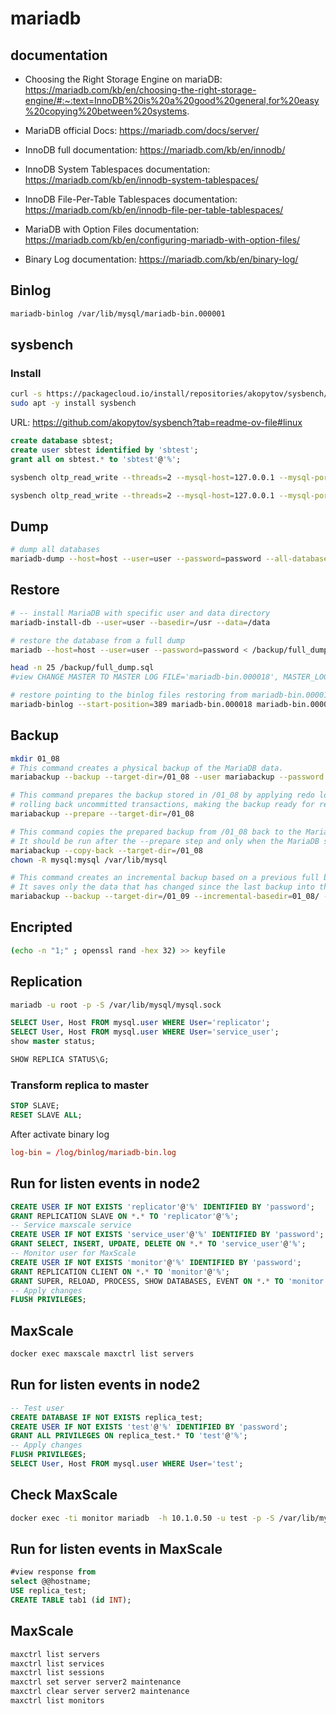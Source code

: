 # mariadb

## documentation

- Choosing the Right Storage Engine on mariaDB:
https://mariadb.com/kb/en/choosing-the-right-storage-engine/#:~:text=InnoDB%20is%20a%20good%20general,for%20easy%20copying%20between%20systems.


- MariaDB official Docs:
https://mariadb.com/docs/server/


- InnoDB full documentation:
https://mariadb.com/kb/en/innodb/


- InnoDB System Tablespaces documentation:
https://mariadb.com/kb/en/innodb-system-tablespaces/


- InnoDB File-Per-Table Tablespaces documentation:
https://mariadb.com/kb/en/innodb-file-per-table-tablespaces/


- MariaDB with Option Files documentation:
https://mariadb.com/kb/en/configuring-mariadb-with-option-files/


- Binary Log documentation:
https://mariadb.com/kb/en/binary-log/

## Binlog

```bash
mariadb-binlog /var/lib/mysql/mariadb-bin.000001
```

## sysbench

### Install

```bash
curl -s https://packagecloud.io/install/repositories/akopytov/sysbench/script.deb.sh | sudo bash
sudo apt -y install sysbench
```

URL: https://github.com/akopytov/sysbench?tab=readme-ov-file#linux

```sql
create database sbtest;
create user sbtest identified by 'sbtest';
grant all on sbtest.* to 'sbtest'@'%';
```

```bash
sysbench oltp_read_write --threads=2 --mysql-host=127.0.0.1 --mysql-port=3336 --mysql-user=sbtest --mysql-password=sbtest --tables=10 --table-size=100000 prepare

sysbench oltp_read_write --threads=2 --mysql-host=127.0.0.1 --mysql-port=3336 --mysql-user=sbtest --mysql-password=sbtest --tables=10 --table-size=100000 --report-interval=10 --time=20 run
```

## Dump

```bash
# dump all databases
mariadb-dump --host=host --user=user --password=password --all-databases --flush-host --single-transaction --master-data=1 --flush-privileges --quick --triggers --routines --events --hexa-blob > /backup/full_dump.sql
```

## Restore

```bash
# -- install MariaDB with specific user and data directory
mariadb-install-db --user=user --basedir=/usr --data=/data

# restore the database from a full dump
mariadb --host=host --user=user --password=password < /backup/full_dump.sql

head -n 25 /backup/full_dump.sql
#view CHANGE MASTER TO MASTER LOG FILE='mariadb-bin.000018', MASTER_LOG_POS=389

# restore pointing to the binlog files restoring from mariadb-bin.000018 and mariadb-bin.000019
mariadb-binlog --start-position=389 mariadb-bin.000018 mariadb-bin.000019 | mariadb -u root -p
```

## Backup

```bash
mkdir 01_08
# This command creates a physical backup of the MariaDB data.
mariabackup --backup --target-dir=/01_08 --user mariabackup --password 123456

# This command prepares the backup stored in /01_08 by applying redo logs and
# rolling back uncommitted transactions, making the backup ready for restoration
mariabackup --prepare --target-dir=/01_08

# This command copies the prepared backup from /01_08 back to the MariaDB data directory.
# It should be run after the --prepare step and only when the MariaDB server is stopped.
mariabackup --copy-back --target-dir=/01_08
chown -R mysql:mysql /var/lib/mysql

# This command creates an incremental backup based on a previous full backup stored in 01_08/.
# It saves only the data that has changed since the last backup into the /01_09 directory.
mariabackup --backup --target-dir=/01_09 --incremental-basedir=01_08/ --user mariabackup --password 123456
```

## Encripted

```bash
(echo -n "1;" ; openssl rand -hex 32) >> keyfile
```

## Replication

```bash
mariadb -u root -p -S /var/lib/mysql/mysql.sock
```

```sql
SELECT User, Host FROM mysql.user WHERE User='replicator';
SELECT User, Host FROM mysql.user WHERE User='service_user';
show master status;
```

```sql
SHOW REPLICA STATUS\G;
```

### Transform replica to master

```sql
STOP SLAVE;
RESET SLAVE ALL;
```

After activate binary log

```conf
log-bin = /log/binlog/mariadb-bin.log
```

## Run for listen events in node2

```sql
CREATE USER IF NOT EXISTS 'replicator'@'%' IDENTIFIED BY 'password';
GRANT REPLICATION SLAVE ON *.* TO 'replicator'@'%';
-- Service maxscale service
CREATE USER IF NOT EXISTS 'service_user'@'%' IDENTIFIED BY 'password';
GRANT SELECT, INSERT, UPDATE, DELETE ON *.* TO 'service_user'@'%';
-- Monitor user for MaxScale
CREATE USER IF NOT EXISTS 'monitor'@'%' IDENTIFIED BY 'password';
GRANT REPLICATION CLIENT ON *.* TO 'monitor'@'%';
GRANT SUPER, RELOAD, PROCESS, SHOW DATABASES, EVENT ON *.* TO 'monitor'@'%';
-- Apply changes
FLUSH PRIVILEGES;
```

## MaxScale

```bash
docker exec maxscale maxctrl list servers
```

## Run for listen events in node2

```sql
-- Test user
CREATE DATABASE IF NOT EXISTS replica_test;
CREATE USER IF NOT EXISTS 'test'@'%' IDENTIFIED BY 'password';
GRANT ALL PRIVILEGES ON replica_test.* TO 'test'@'%';
-- Apply changes
FLUSH PRIVILEGES;
SELECT User, Host FROM mysql.user WHERE User='test';
```

## Check MaxScale

```bash
docker exec -ti monitor mariadb  -h 10.1.0.50 -u test -p -S /var/lib/mysql/mysql.sock replica_test
```

## Run for listen events in MaxScale

```sql
#view response from
select @@hostname;
USE replica_test;
CREATE TABLE tab1 (id INT);
```

## MaxScale

```bash
maxctrl list servers
maxctrl list services
maxctrl list sessions
maxctrl set server server2 maintenance
maxctrl clear server server2 maintenance
maxctrl list monitors
```
